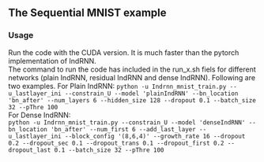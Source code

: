 ## The Sequential MNIST example  
### Usage
Run the code with the CUDA version. It is much faster than the pytorch implementation of IndRNN.  
The command to run the code has included in the run_x.sh fiels for different networks (plain IndRNN, residual IndRNN and dense IndRNN). Following are two examples. 
   For Plain IndRNN:
   `python -u Indrnn_mnist_train.py --u_lastlayer_ini --constrain_U --model 'plainIndRNN' --bn_location 'bn_after' --num_layers 6 --hidden_size 128 --dropout 0.1 --batch_size 32 --pThre 100`   
   For Dense IndRNN:  
   `python -u Indrnn_mnist_train.py --constrain_U --model 'denseIndRNN' --bn_location 'bn_after' --num_first 6 --add_last_layer --u_lastlayer_ini --block_config '(8,6,4)' --growth_rate 16 --dropout 0.2 --dropout_sec 0.1 --dropout_trans 0.1 --dropout_first 0.2 --dropout_last 0.1 --batch_size 32 --pThre 100` 


 

